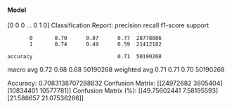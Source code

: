 #### Model
[0 0 0 ... 0 1 0]
Classification Report:
              precision    recall  f1-score   support

           0       0.70      0.87      0.77  28778086
           1       0.74      0.49      0.59  21412182

    accuracy                           0.71  50190268
   macro avg       0.72      0.68      0.68  50190268
weighted avg       0.71      0.71      0.70  50190268

Accuracy: 0.7083138707288832
Confusion Matrix:
[[24972682  3805404]
 [10834401 10577781]]
Confusion Matrix (%):
[[49.75602441  7.58195593]
 [21.586657   21.07536266]]
